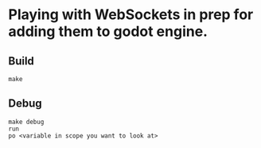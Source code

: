 # Playing with WebSockets in prep for adding them to godot engine.

## Build

```
make
```

## Debug

```
make debug
run
po <variable in scope you want to look at>
```